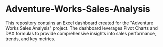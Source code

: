 # Adventure-Works-Sales-Analysis
This repository contains an Excel dashboard created for the "Adventure Works Sales Analysis" project. The dashboard leverages Pivot Charts and DAX formulas to provide comprehensive insights into sales performance, trends, and key metrics.

